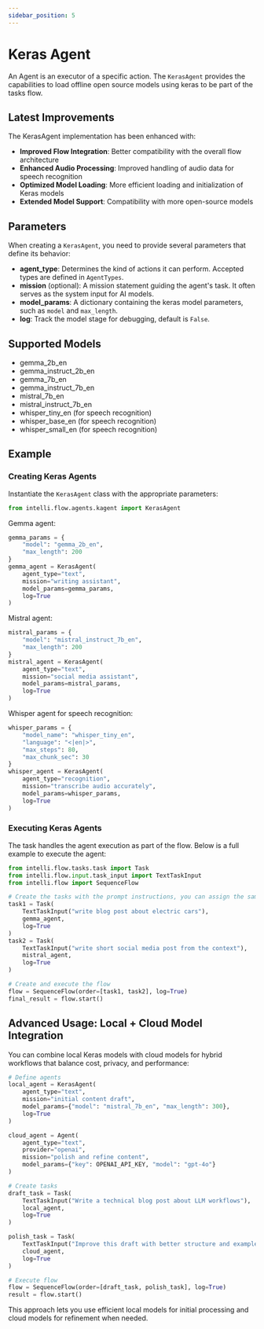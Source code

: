 ```yaml
---
sidebar_position: 5
---
```

# Keras Agent

An Agent is an executor of a specific action. The `KerasAgent` provides the capabilities to load offline open source models using keras to be part of the tasks flow. 

## Latest Improvements

The KerasAgent implementation has been enhanced with:

- **Improved Flow Integration**: Better compatibility with the overall flow architecture
- **Enhanced Audio Processing**: Improved handling of audio data for speech recognition
- **Optimized Model Loading**: More efficient loading and initialization of Keras models
- **Extended Model Support**: Compatibility with more open-source models

## Parameters

When creating a `KerasAgent`, you need to provide several parameters that define its behavior:

- **agent_type**: Determines the kind of actions it can perform. Accepted types are defined in `AgentTypes`.
- **mission** (optional): A mission statement guiding the agent's task. It often serves as the system input for AI models.
- **model_params**: A dictionary containing the keras model parameters, such as `model` and `max_length`.
- **log**: Track the model stage for debugging, default is `False`.

## Supported Models

- gemma_2b_en
- gemma_instruct_2b_en
- gemma_7b_en
- gemma_instruct_7b_en
- mistral_7b_en
- mistral_instruct_7b_en
- whisper_tiny_en (for speech recognition)
- whisper_base_en (for speech recognition)
- whisper_small_en (for speech recognition)

## Example

### Creating Keras Agents

Instantiate the `KerasAgent` class with the appropriate parameters:

```python
from intelli.flow.agents.kagent import KerasAgent
```

Gemma agent:
```python
gemma_params = {
    "model": "gemma_2b_en",
    "max_length": 200
}
gemma_agent = KerasAgent(
    agent_type="text",
    mission="writing assistant",
    model_params=gemma_params,
    log=True
)
```

Mistral agent:
```python
mistral_params = {
    "model": "mistral_instruct_7b_en",
    "max_length": 200
}
mistral_agent = KerasAgent(
    agent_type="text",
    mission="social media assistant",
    model_params=mistral_params,
    log=True
)
```

Whisper agent for speech recognition:
```python
whisper_params = {
    "model_name": "whisper_tiny_en",
    "language": "<|en|>",
    "max_steps": 80,
    "max_chunk_sec": 30
}
whisper_agent = KerasAgent(
    agent_type="recognition",
    mission="transcribe audio accurately",
    model_params=whisper_params,
    log=True
)
```

### Executing Keras Agents

The task handles the agent execution as part of the flow. Below is a full example to execute the agent:

```python
from intelli.flow.tasks.task import Task
from intelli.flow.input.task_input import TextTaskInput
from intelli.flow import SequenceFlow

# Create the tasks with the prompt instructions, you can assign the same agent to all tasks.
task1 = Task(
    TextTaskInput("write blog post about electric cars"), 
    gemma_agent, 
    log=True
)
task2 = Task(
    TextTaskInput("write short social media post from the context"), 
    mistral_agent, 
    log=True
)

# Create and execute the flow
flow = SequenceFlow(order=[task1, task2], log=True)
final_result = flow.start()
```

## Advanced Usage: Local + Cloud Model Integration

You can combine local Keras models with cloud models for hybrid workflows that balance cost, privacy, and performance:

```python
# Define agents
local_agent = KerasAgent(
    agent_type="text",
    mission="initial content draft",
    model_params={"model": "mistral_7b_en", "max_length": 300},
    log=True
)

cloud_agent = Agent(
    agent_type="text",
    provider="openai",
    mission="polish and refine content",
    model_params={"key": OPENAI_API_KEY, "model": "gpt-4o"}
)

# Create tasks
draft_task = Task(
    TextTaskInput("Write a technical blog post about LLM workflows"), 
    local_agent, 
    log=True
)

polish_task = Task(
    TextTaskInput("Improve this draft with better structure and examples"), 
    cloud_agent, 
    log=True
)

# Execute flow
flow = SequenceFlow(order=[draft_task, polish_task], log=True)
result = flow.start()
```

This approach lets you use efficient local models for initial processing and cloud models for refinement when needed.
